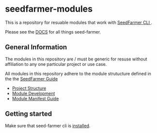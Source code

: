
# seedfarmer-modules

This is a repository for resuable modules that work with [SeedFarmer CLI ](https://github.com/awslabs/seed-farmer).

Please see the [DOCS](https://seed-farmer.readthedocs.io/en/latest/) for all things seed-farmer.



## General Information

The modules in this repository are / must be generic for resuse without affiliation to any one particular project or use case.

All modules in this repository adhere to the module strutucture defined in the the [SeedFarmer Guide](https://seed-farmer.readthedocs.io/en/latest)

- [Project Structure](https://seed-farmer.readthedocs.io/en/latest/project_development.html)
- [Module Development](https://seed-farmer.readthedocs.io/en/latest/module_development.html)
- [Module Manifest Guide](https://seed-farmer.readthedocs.io/en/latest/manifests.html)


## Getting started

Make sure that seed-farmer cli is [installed](https://seed-farmer.readthedocs.io/en/latest/installation.html).  
